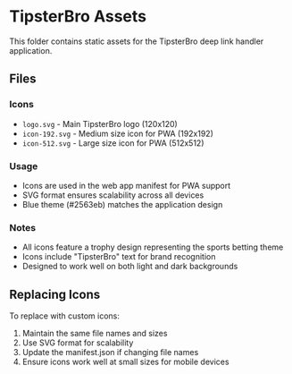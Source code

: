 # TipsterBro Assets

This folder contains static assets for the TipsterBro deep link handler application.

## Files

### Icons
- `logo.svg` - Main TipsterBro logo (120x120)
- `icon-192.svg` - Medium size icon for PWA (192x192)
- `icon-512.svg` - Large size icon for PWA (512x512)

### Usage
- Icons are used in the web app manifest for PWA support
- SVG format ensures scalability across all devices
- Blue theme (#2563eb) matches the application design

### Notes
- All icons feature a trophy design representing the sports betting theme
- Icons include "TipsterBro" text for brand recognition
- Designed to work well on both light and dark backgrounds

## Replacing Icons

To replace with custom icons:
1. Maintain the same file names and sizes
2. Use SVG format for scalability
3. Update the manifest.json if changing file names
4. Ensure icons work well at small sizes for mobile devices